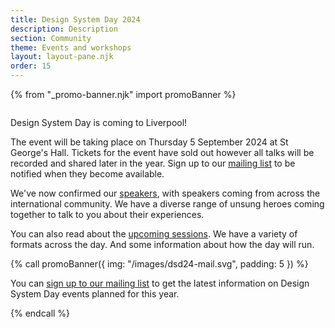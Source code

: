 ```yaml
---
title: Design System Day 2024
description: Description
section: Community
theme: Events and workshops
layout: layout-pane.njk
order: 15
---
```


{% from "_promo-banner.njk" import promoBanner %}

<img class="app-image--no-border govuk-!-margin-bottom-9" src="/images/dsd24-24.svg" alt="" role="presentation">

<p class="govuk-!-font-size-24">
Design System Day is coming to Liverpool!  
</p>

The event will be taking place on Thursday 5 September 2024 at St George's Hall. Tickets for the event have sold out however all talks will be recorded and shared later in the year. Sign up to our [mailing list](https://mailchi.mp/707ce8dec373/get-updated-by-email-govuk-design-system) to be notified when they become available.

We've now confirmed our [speakers](/community/design-system-day-2024/speaker-information), with speakers coming from across the international community. We have a diverse range of unsung heroes coming together to talk to you about their experiences.

You can also read about the [upcoming sessions](/community/design-system-day-2024/session-information). We have a variety of formats across the day. And some information about how the day will run.

{% call promoBanner({
  img: "/images/dsd24-mail.svg",
  padding: 5
}) %}

  <p>
    You can <a class="govuk-link" href="https://mailchi.mp/707ce8dec373/get-updated-by-email-govuk-design-system">sign up to our mailing list</a> to get the latest information on Design System Day events planned for this year.
  </p>
{% endcall %}
